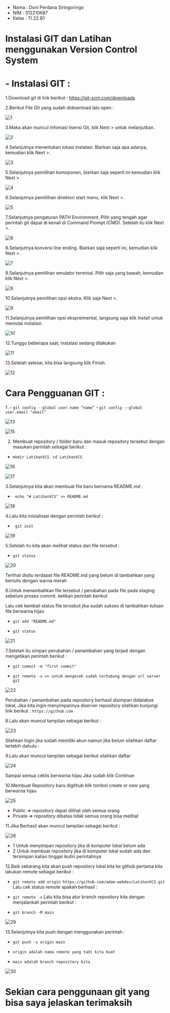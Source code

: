 
- Nama    : Doni Perdana Siringoringo
- NIM     : 312210687
- Kelas   : TI.22.B1



# Instalasi GIT dan Latihan menggunakan Version Control System

# - Instalasi GIT :

1.Download git di link berikut : https://git-scm.com/downloads

2.Berikut File Git yang sudah didownload lalu open :

![1](img/1.png)


3.Maka akan muncul infomasi lisensi Git, klik Next > untuk melanjutkan.

![2](img/2.png)

4.Selanjutnya menentukan lokasi instalasi. Biarkan saja apa adanya, kemudian klik Next >.

![3](img/3.png)

5.Selanjutnya pemilihan komoponen, biarkan saja seperti ini kemudian klik Next >

![4](img/4.png)

6.Selanjutnya pemlilihan direktori start menu, klik Next >.

![5](img/5.png)

7.Selanjutnya pengaturan PATH Environment. Pilih yang tengah agar perintah git dapat di kenali di Command Prompt (CMD). Setelah itu klik Next >.

![6](img/6.png)

8.Selanjutnya konversi line ending. Biarkan saja seperti ini, kemudian klik Next >.

![7](img/7.png)

9.Selanjutnya pemilihan emulator terminal. Pilih saja yang bawah, kemudian klik Next >.

![8](img/8.png)

10.Selanjutnya pemilihan opsi ekstra. Klik saja Next >.

![9](img/9.png)

11.Selanjutnya pemilihan opsi ekspreimental, langsung saja klik Install untuk memulai instalasi.

![10](img/10.png)

12.Tunggu beberapa saat, instalasi sedang dilakukan

![11](img/11.png)

13.Setelah selesai, kita bisa langsung klik Finish.

![12](img/12.png)


# Cara Pengguanan GIT :

1 .- ` git config --global user.name “name” `
    - ` git config --global user.email "email" `

![13](img/14.png)

![15](img/16.png)

2. Membuat repository / folder baru dan masuk repository tersebut dengan masukan perintah sebagai berikut :
- ` mkdir LatihanVCS `
  ` cd LatihanVCS`

![16](img/17.png)

![17](img/18.png)


3.Selanjutnya kita akan membuat file baru bernama README.md :
- ` echo "# LatihanVCS" >> README.md`

![18](img/19.png)

4.Lalu kita inisialisasi dengan perintah berikut :
- ` git init`

![19](img/20.png)


5.Setelah itu kita akan melihat status dari file tersebut :
- ` git status `

![20](img/21.png)

Terlihat disitu terdapat file README.md yang belum di tambahkan yang bertulis dengan warna merah

6.Untuk menambahkan file tersebut / perubahan pada file pada staging sebelum proses commit. ketikan perintah berikut

Lalu cek kembali status file tersebut jika sudah sukses di tambahkan tulisan file berwarna hijau

- `git add "README.md" `

- `git status`

![21](img/22.png)

7.Setelah itu simpan perubahan / penambahan yang terjadi dengan mengetikan perintah berikut :

- `git commit -m "first commit"`

- `git remote -v => untuk mengecek sudah terhubung dengan url server git`

![22](img/23.png)

Perubahan / penambahan pada repository berhasil disimpan didatabse lokal, Jika kita ingin menyimpannya diserver repository silahkan kunjungi link berikut : `https://github.com`

8.Lalu akan muncul tampilan sebagai berikut :

![23](img/24.png)


Silahkan login jika sudah memiliki akun namun jika belum silahkan daftar terlebih dahulu :

9.Lalu akan muncul tampilan sebagai berikut silahkan daftar 

![24](img/25.png)


Sampai semua ceklis berwarna hijau Jika sudah klik Continue


10.Membuat Repository baru digithub klik tombol create or new yang berwarna hijau 

![25](img/26.png)

- Public => repository dapat dilihat oleh semua orang
- Private => repository dibatas tidak semua orang bisa melihat

11.Jika Berhasil akan muncul tampilan sebagai berikut :

![26](img/28.png)

- 1 Untuk menyimpan repository jika di komputer lokal belum ada
- 2 Untuk membuat repository jika di komputer lokal sudah ada dan tersimpan kalian tinggal ikutin perintahnya

12.Baik sekarang kita akan push repository lokal kita ke github pertama kita lakukan remote sebagai berikut :

- `git remote add origin https://github.com/adam-webdev/LatihanVCS.git`
Lalu cek status remote apakah berhasil :

- `git remote -v`
Lalu kita bisa atur branch repository kita dengan menjalankah perintah berikut :
- `git branch -M main`


![29](img/Screenshot%20(123).png)


13.Selanjutnya kita push dengan menggunakan perintah :

- `git push -u origin main`

- `origin adalah nama remote yang tadi kita buat`

- `main adalah branch repository kita`


![30](img/30%20(2).png)



# Sekian cara penggunaan git yang bisa saya jelaskan terimaksih